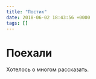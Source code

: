 ```yaml
---
title: "Постик"
date: 2018-06-02 18:43:56 +0000
tags: []
---
```

# Поехали

Хотелось о многом рассказать.